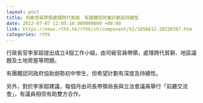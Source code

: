 ```yaml
---
layout: post
title: 司級官員帶領處理跨代貧窮　有團體認同冀計劃具持續性
date: 2022-07-07 12:05:10.000000000 +08:00
link: https://news.rthk.hk/rthk/ch/component/k2/1656612-20220707.htm
categories: rthk
---
```


行政長官李家超提出成立4個工作小組，由司級官員帶領，處理跨代貧窮、地區議題及土地房屋等問題。

有團體認同政府協助弱勢初中學生，但希望計劃有深度及持續性。

另外，對於李家超建議，每個月由司長帶領局長與立法會議員舉行「前廳交流會」，有議員相信有助雙方合作。
